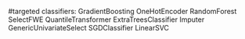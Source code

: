 #targeted classifiers:
GradientBoosting
OneHotEncoder
RandomForest
SelectFWE
QuantileTransformer
ExtraTreesClassifier
Imputer
GenericUnivariateSelect
SGDClassifier
LinearSVC

